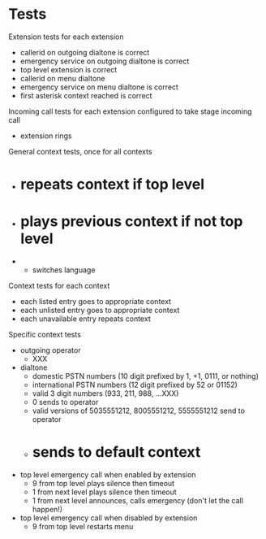 # Tests

Extension tests for each extension
- callerid on outgoing dialtone is correct
- emergency service on outgoing dialtone is correct
- top level extension is correct
- callerid on menu dialtone
- emergency service on menu dialtone is correct
- first asterisk context reached is correct

Incoming call tests for each extension configured to take stage incoming call
- extension rings

General context tests, once for all contexts
- # repeats context if top level
- # plays previous context if not top level
- * switches language

Context tests for each context
- each listed entry goes to appropriate context
- each unlisted entry goes to appropriate context
- each unavailable entry repeats context

Specific context tests
- outgoing operator
  - XXX
- dialtone
  - domestic PSTN numbers (10 digit prefixed by 1, +1, 0111, or nothing)
  - international PSTN numbers (12 digit prefixed by 52 or 01152)
  - valid 3 digit numbers (933, 211, 988, ...XXX)
  - 0 sends to operator
  - valid versions of 5035551212, 8005551212, 5555551212 send to operator
  - # sends to default context
- top level emergency call when enabled by extension
  - 9 from top level plays silence then timeout
  - 1 from next level plays silence then timeout
  - 1 from next level announces, calls emergency (don't let the call happen!)
- top level emergency call when disabled by extension
  - 9 from top level restarts menu

